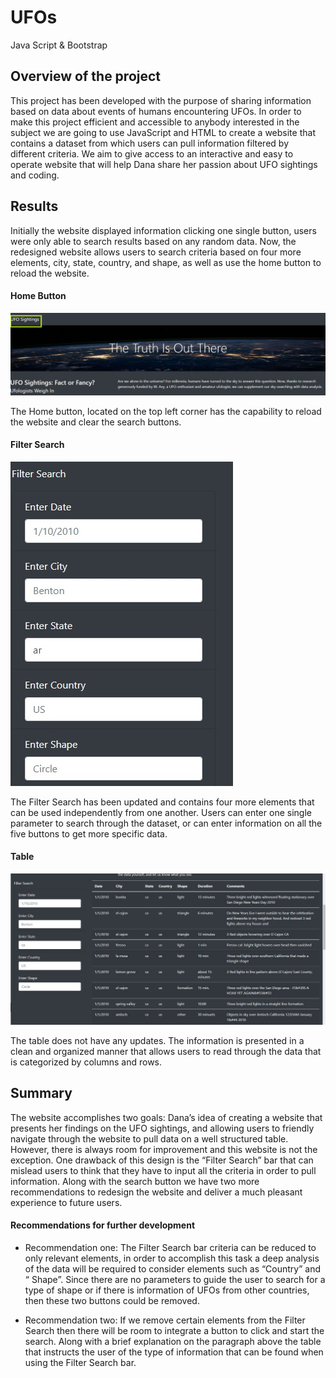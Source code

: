 # UFOs
Java Script &amp; Bootstrap


## Overview of the project 

This project has been developed with the purpose of sharing information based on data about events of humans encountering UFOs. In order to make this project efficient and accessible to anybody interested in the subject we are going to use JavaScript and HTML to create a website that contains a dataset from which users can pull information filtered by different criteria. 
We aim to give access to an  interactive and easy to operate website that will help Dana share her passion about UFO sightings and coding.    



## Results

Initially the website displayed information clicking one single button, users were only able to search results based on any random data. Now, the redesigned website allows users to search criteria based on four more elements, city, state, country, and shape, as well as use the home button to reload the website. 


#### Home Button

![Index_Button](https://github.com/ARobles127/UFOs/blob/main/Index_Button.png)



The Home button, located on the top left corner  has the capability to reload the website and clear the search buttons.  


#### Filter Search

![Filter_Bar](https://github.com/ARobles127/UFOs/blob/main/Filter_Bar.png)



The Filter Search has been updated and contains four more elements that can be used independently from one another. Users can enter one single parameter to search through the dataset, or can enter information on all the five buttons to get more specific data.


#### Table

![Filtered_Table](https://github.com/ARobles127/UFOs/blob/main/Filtered_Table.png) 



The table does not have any updates. The information is presented in a clean and organized manner that allows users to read through the data that is categorized by columns and rows. 



## Summary

The website accomplishes two goals: Dana’s idea of creating a website that  presents her findings on the UFO sightings, and allowing users to friendly navigate through the website to pull data on a well structured table. However, there is always room for improvement and this website is not the exception. One  drawback of this design is the “Filter Search” bar that can mislead users to think that they have to input all the criteria in order to pull information. Along with the search button we have two more recommendations to redesign the website and deliver a much pleasant experience to future users. 
 
#### Recommendations for further development

- Recommendation one: The Filter Search bar criteria can be reduced to only relevant elements, in order to accomplish this task a deep analysis of the data will be required to consider elements such as “Country” and “ Shape”. Since there are no parameters to guide the user to search for a type of shape or if there is information of UFOs from other countries, then these two buttons could be removed. 


- Recommendation two: If we remove certain elements from the Filter Search then there will be room to integrate a button to click and start the search. Along with a brief explanation on the paragraph above the table that instructs the user of the type of information that can be found when using the Filter Search bar.  

